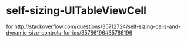 # self-sizing-UITableViewCell 

for http://stackoverflow.com/questions/35712724/self-sizing-cells-and-dynamic-size-controls-for-ios/35786196#35786196

